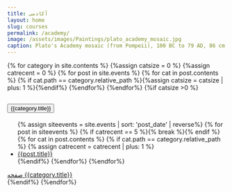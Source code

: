 ```yaml
---
title: آکادمی
layout: home
slug: courses
permalink: /academy/
image: /assets/images/Paintings/plato_academy_mosaic.jpg
caption: Plato's Academy mosaic (from Pompeii), 100 BC to 79 AD, 86 cm × 85 cm (34 × 33 in), National Archaeological Museum of Naples, Naples, Italy.
---
```

<div class="accordion accordion-flush mb-2" id="accordionFlushExample">
{% for category in site.contents %}
{%assign catsize = 0 %}
{%assign catrecent = 0 %}
{% for post in site.events %}
{% for cat in post.contents %}
{% if cat.path == category.relative_path %}{%assign catsize = catsize | plus: 1 %}{%endif%}
{%endfor%}
{%endfor%}
{%if catsize >0 %}
<div class="accordion-item">
    <h2 class="accordion-header">
    <button class="accordion-button collapsed" type="button" data-bs-toggle="collapse" data-bs-target="#flush-collapse-{{category.slug}}" aria-expanded="false" aria-controls="flush-collapseOne">
        {{category.title}}
    </button>
    </h2>
    <div id="flush-collapse-{{category.slug}}" class="accordion-collapse collapse" data-bs-parent="#accordionFlushExample">
    <div class="accordion-body">
        <ul class="list-group list-group-flush">
        {% assign siteevents = site.events | sort: 'post_date' | reverse%}
        {% for post in siteevents %}
        {% if catrecent  == 5 %}{% break %}{% endif %} 
        {% for cat in post.contents %}
        {% if cat.path == category.relative_path %}
        {% assign catrecent = catrecent | plus: 1 %}
        <li class="list-group-item small"><a href="{{post.url}}" class="text-reset">{{post.title}}</a><span class="float-end text-muted persianMonth" data-timestamp="{{post.start | date: '%s'}}"></span></li>
        {%endif%}
        {%endfor%}
        {%endfor%}
        </ul>
        <a href="{{category.url}}" class="float-end small text-danger strong mt-2">صفحه {{category.title}} <i class="bi bi-caret-left-fill"></i></a><br>
    </div>
    </div>
</div>
{%endif%}
{%endfor%}
</div>